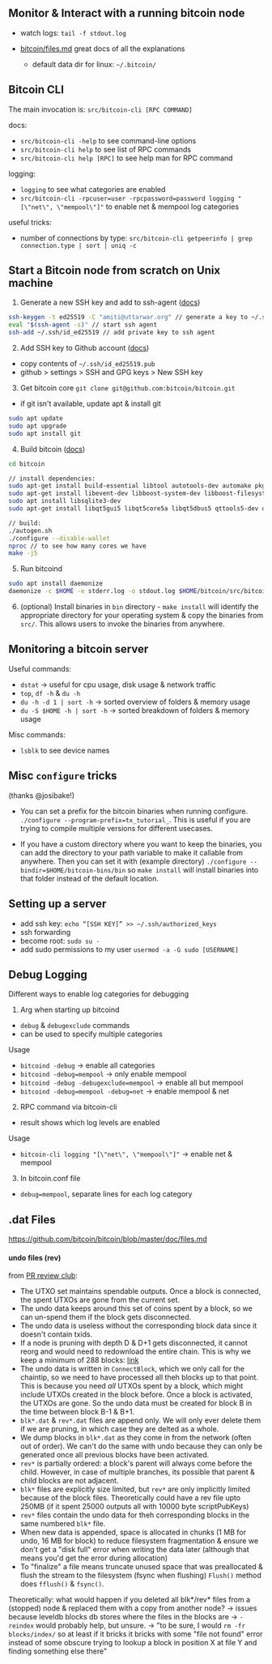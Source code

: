 ## Monitor & Interact with a running bitcoin node
- watch logs: `tail -f stdout.log`

- [bitcoin/files.md](https://github.com/bitcoin/bitcoin/blob/master/doc/files.md) great docs of all the explanations
  - default data dir for linux: `~/.bitcoin/`

## Bitcoin CLI
The main invocation is: `src/bitcoin-cli [RPC COMMAND]`

docs:
- `src/bitcoin-cli -help` to see command-line options
- `src/bitcoin-cli help` to see list of RPC commands
- `src/bitcoin-cli help [RPC]` to see help man for RPC command

logging:
- `logging` to see what categories are enabled
- `src/bitcoin-cli -rpcuser=user -rpcpassword=password logging "[\"net\",
    \"mempool\"]"` to enable net & mempool log categories

useful tricks:
- number of connections by type: `src/bitcoin-cli getpeerinfo | grep connection.type | sort | uniq -c`

## Start a Bitcoin node from scratch on Unix machine
1. Generate a new SSH key and add to ssh-agent ([docs](https://docs.github.com/en/github/authenticating-to-github/generating-a-new-ssh-key-and-adding-it-to-the-ssh-agent))
```bash
ssh-keygen -t ed25519 -C "amiti@uttarwar.org" // generate a key to ~/.ssh/id_ed25519{.pub}
eval "$(ssh-agent -s)" // start ssh agent
ssh-add ~/.ssh/id_ed25519 // add private key to ssh agent
```

2. Add SSH key to Github account ([docs](https://docs.github.com/en/github/authenticating-to-github/adding-a-new-ssh-key-to-your-github-account))
- copy contents of `~/.ssh/id_ed25519.pub`
- github > settings > SSH and GPG keys > New SSH key

3. Get bitcoin core
`git clone git@github.com:bitcoin/bitcoin.git`

- if git isn't available, update apt & install git
```bash
sudo apt update
sudo apt upgrade
sudo apt install git
```

4. Build bitcoin ([docs](https://github.com/bitcoin/bitcoin/blob/master/doc/build-unix.md))
```bash
cd bitcoin

// install dependencies:
sudo apt-get install build-essential libtool autotools-dev automake pkg-config bsdmainutils python3
sudo apt-get install libevent-dev libboost-system-dev libboost-filesystem-dev libboost-test-dev
sudo apt install libsqlite3-dev
sudo apt-get install libqt5gui5 libqt5core5a libqt5dbus5 qttools5-dev qttools5-dev-tools

// build:
./autogen.sh
./configure --disable-wallet
nproc // to see how many cores we have
make -j5
```

5. Run bitcoind
```bash
sudo apt install daemonize
daemonize -c $HOME -e stderr.log -o stdout.log $HOME/bitcoin/src/bitcoind
```

6. (optional) Install binaries in `bin` directory - `make install` will identify
   the appropriate directory for your operating system & copy the binaries from
   `src/`. This allows users to invoke the binaries from anywhere.

## Monitoring a bitcoin server
Useful commands:
- `dstat` -> useful for cpu usage, disk usage & network traffic
- `top`, `df -h` & `du -h`
- `du -h -d 1 | sort -h` -> sorted overview of folders & memory usage
- `du -S $HOME -h | sort -h` -> sorted breakdown of folders & memory usage

Misc commands:
- `lsblk` to see device names

## Misc `configure` tricks
(thanks @josibake!)
- You can set a prefix for the bitcoin binaries when running configure.
  `./configure --program-prefix=tx_tutorial_`. This is useful if you are trying
  to compile multiple versions for different usecases.

- If you have a custom directory where you want to keep the binaries, you can
  add the directory to your path variable to make it callable from anywhere.
  Then you can set it with (example directory) `./configure
  --bindir=$HOME/bitcoin-bins/bin` so `make install` will install binaries into
  that folder instead of the default location.


## Setting up a server
- add ssh key: `echo “[SSH KEY]” >> ~/.ssh/authorized_keys`
- ssh forwarding
- become root: `sudo su -`
- add sudo permissions to my user `usermod -a -G sudo [USERNAME]`

## Debug Logging
Different ways to enable log categories for debugging

1. Arg when starting up bitcoind
  * `debug` & `debugexclude` commands
  * can be used to specify multiple categories

Usage
  * `bitcoind -debug` -> enable all categories
  * `bitcoind -debug=mempool` -> only enable mempool
  * `bitcoind -debug -debugexclude=mempool` -> enable all but mempool
  * `bitcoind -debug=mempool -debug=net` -> enable mempool & net

2. RPC command via bitcoin-cli
  * result shows which log levels are enabled

Usage
  * `bitcoin-cli logging "[\"net\", \"mempool\"]"` -> enable net & mempool

3. In bitcoin.conf file
  * `debug=mempool`, separate lines for each log category


## .dat Files
https://github.com/bitcoin/bitcoin/blob/master/doc/files.md

#### undo files (rev)
from [PR review club](https://bitcoincore.reviews/17994):
- The UTXO set maintains spendable outputs. Once a block is connected, the
  spent UTXOs are gone from the current set.
- The undo data keeps around this set of coins spent by a block, so we can
  un-spend them if the block gets disconnected.
- The undo data is useless without the corresponding block data since it
  doesn't contain txids.
- If a node is pruning with depth D & D+1 gets disconnected, it cannot reorg
  and would need to redownload the entire chain. This is why we keep a minimum
  of 288 blocks: [link](https://github.com/bitcoin/bitcoin/blob/5dcb0615898216c503e965a01d855a5999a586b5/src/validation.cpp#L3951)
- The undo data is written in `ConnectBlock`, which we only call for the
  chaintip, so we need to have processed all theh blocks up to that point. This
  is because you need *all* UTXOs spent by a block, which might include UTXOs
  created in the block before. Once a block is activated, the UTXOs are gone.
  So the undo data must be created for block B in the time between block B-1 &
  B+1.
- `blk*.dat` & `rev*.dat` files are append only. We will only ever delete them
  if we are pruning, in which case they are delted as a whole.
- We dump blocks in `blk*.dat` as they come in from the network (often out of
  order). We can't do the same with undo because they can only be generated
  once all previous blocks have been activated.
- `rev*` is partially ordered: a block's parent will always come before the
  child. However, in case of multiple branches, its possible that parent &
  child blocks are not adjacent.
- `blk*` files are explicitly size limited, but `rev*` are only implicitly
  limited because of the block files. Theoretically could have a rev file upto
  250MB (if it spent 25000 outputs all with 10000 byte scriptPubKeys)
- `rev*` files contain the undo data for theh corresponding blocks in the same
  numbered `blk*` file.
- When new data is appended, space is allocated in chunks (1 MB for undo, 16 MB
  for block) to reduce filesystem fragmentation & ensure we don't get a "disk
  full" error when writing the data later (although that means you'd get the
  error during allocation)
- To "finalize" a file means truncate unused space that was preallocated &
  flush the stream to the filesystem (fsync when flushing) `Flush()` method
  does `fflush()` & `fsync()`.

Theoretically: what would happen if you deleted all blk*/rev* files from a
(stopped) node & replaced them with a copy from another node?
-> issues because leveldb blocks db stores where the files in the blocks are
-> `-reindex` would probably help, but unsure.
-> "to be sure, I would `rm -fr blocks/index/` so at least if it bricks it
bricks with some "file not found" error instead of some obscure trying to
lookup a block in position X at file Y and finding something else there"
